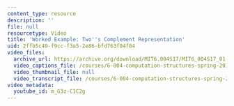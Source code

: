 ```yaml
---
content_type: resource
description: ''
file: null
resourcetype: Video
title: 'Worked Example: Two''s Complement Representation'
uid: 2ffb5c49-f9cc-f3a5-2e86-bfd763f04f84
video_files:
  archive_url: https://archive.org/download/MIT6.004S17/MIT6_004S17_01-02-12-02_300k.mp4
  video_captions_file: /courses/6-004-computation-structures-spring-2017/1ce4375c823152b191e55de4e4524b88_m_G3z-C1C2g.vtt
  video_thumbnail_file: null
  video_transcript_file: /courses/6-004-computation-structures-spring-2017/0e416c7befa226591d7aa0ac2defd485_m_G3z-C1C2g.pdf
video_metadata:
  youtube_id: m_G3z-C1C2g
---
```

